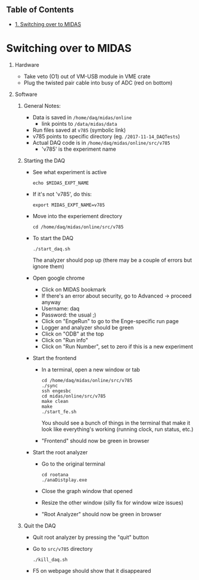 <div id="table-of-contents">
<h2>Table of Contents</h2>
<div id="text-table-of-contents">
<ul>
<li><a href="#org7a47d64">1. Switching over to MIDAS</a></li>
</ul>
</div>
</div>


<a id="org7a47d64"></a>

# Switching over to MIDAS

1.  Hardware

    -   Take veto (O1) out of VM-USB module in VME crate
    -   Plug the twisted pair cable into busy of ADC (red on bottom)

2.  Software

    1.  General Notes:
    
        -   Data is saved in  `/home/daq/midas/online`
            -   link points to `/data/midas/data`
        -   Run files saved at `v785` (symbolic link)
        -   v785 points to specific directory (eg. `/2017-11-14_DAQTests`)
        -   Actual DAQ code is in `/home/daq/midas/online/src/v785`
            -   'v785' is the experiment name
    
    2.  Starting the DAQ
    
        -   See what experiment is active
            
                echo $MIDAS_EXPT_NAME
        -   If it's not 'v785', do this:
            
                export MIDAS_EXPT_NAME=v785
        -   Move into the experiement directory
            
                cd /home/daq/midas/online/src/v785
        -   To start the DAQ
            
                ./start_daq.sh
            
            The analyzer should pop up (there may be a couple of errors but
            ignore them)
        -   Open google chrome
            -   Click on MIDAS bookmark
            -   If there's an error about security, go to Advanced -> proceed anyway
            -   Username: daq
            -   Password: the usual ;)
            -   Click on "EngeRun" to go to the Enge-specific run page
            -   Logger and analyzer should be green
            -   Click on "ODB" at the top
            -   Click on "Run info"
            -   Click on "Run Number", set to zero if this is a new experiment
        -   Start the frontend
            -   In a terminal, open a new window or tab
                
                    cd /home/daq/midas/online/src/v785
                    ./sync
                    ssh engesbc
                    cd midas/online/src/v785
                    make clean
                    make
                    ./start_fe.sh
                
                You should see a bunch of things in the terminal that make it
                look like everything's working (running clock, run status, etc.)
            -   "Frontend" should now be green in browser
        -   Start the root analyzer
            -   Go to the original terminal
                
                    cd rootana
                    ./anaDistplay.exe
            -   Close the graph window that opened
            -   Resize the other window (silly fix for window wize issues)
            -   "Root Analyzer" should now be green in browser
    
    3.  Quit the DAQ
    
        -   Quit root analyzer by pressing the "quit" button
        -   Go to `src/v785` directory
            
                ./kill_daq.sh
        -   F5 on webpage should show that it disappeared